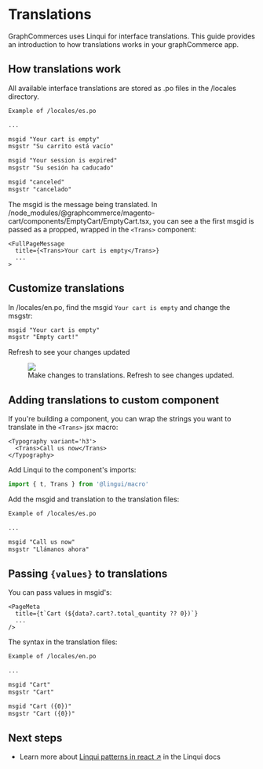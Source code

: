 # Translations

GraphCommerces uses Linqui for interface translations. This guide provides an
introduction to how translations works in your graphCommerce app.

## How translations work

All available interface translations are stored as .po files in the /locales
directory.

```txt
Example of /locales/es.po

...

msgid "Your cart is empty"
msgstr "Su carrito está vacío"

msgid "Your session is expired"
msgstr "Su sesión ha caducado"

msgid "canceled"
msgstr "cancelado"
```

The msgid is the message being translated. In
/node_modules/@graphcommerce/magento-cart/components/EmptyCart/EmptyCart.tsx,
you can see a the first msgid is passed as a propped, wrapped in the `<Trans>`
component:

```tsx
<FullPageMessage
  title={<Trans>Your cart is empty</Trans>}
  ...
>
```

## Customize translations

In /locales/en.po, find the msgid `Your cart is empty` and change the msgstr:

```txt
msgid "Your cart is empty"
msgstr "Empty cart!"
```

Refresh to see your changes updated

<figure>
 <img src="https://cdn-std.droplr.net/files/acc_857465/ipzm99" />
 <figcaption>Make changes to translations. Refresh to see changes updated.</figcaption>
</figure>

## Adding translations to custom component

If you're building a component, you can wrap the strings you want to translate
in the `<Trans>` jsx macro:

```tsx
<Typography variant='h3'>
  <Trans>Call us now</Trans>
</Typography>
```

Add Linqui to the component's imports:

```ts
import { t, Trans } from '@lingui/macro'
```

Add the msgid and translation to the translation files:

```txt
Example of /locales/es.po

...

msgid "Call us now"
msgstr "Llámanos ahora"
```

## Passing `{values}` to translations

You can pass values in msgid's:

```tsx
<PageMeta
  title={t`Cart (${data?.cart?.total_quantity ?? 0})`}
  ...
/>
```

The syntax in the translation files:

```txt
Example of /locales/en.po

...

msgid "Cart"
msgstr "Cart"

msgid "Cart ({0})"
msgstr "Cart ({0})"
```

## Next steps

- Learn more about
  [Linqui patterns in react ↗](https://lingui.js.org/tutorials/react-patterns.html)
  in the Linqui docs
